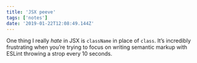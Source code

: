 ```yaml
---
title: 'JSX peeve'
tags: ['notes'] 
date: '2019-01-22T12:08:49.144Z'
---
```

One thing I really *hate* in JSX is `className` in place of `class`. It’s incredibly frustrating when you’re trying to focus on writing semantic markup with ESLint throwing a strop every 10 seconds.